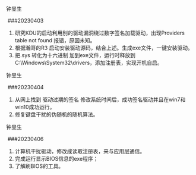 钟昱生

 ###20230403

1. 研究KDU的启动利用别的驱动漏洞绕过数字签名加载驱动，出现Providers table not found 报错，原因未知。
2. 根据瀚哥的R3 启动安装驱动源码，结合上述。生成exe文件，一键安装驱动。
3. 把.sys 转化为十六进制 加到exe文件，运行时释放到C:\Windows\System32\drivers，添加注册表，实现开机自启。

钟昱生

 ###20230404

1. 从网上找到 驱动过期的签名 修改系统时间后，成功签名驱动并且在win7和win10成功运行。
2. 修复键盘干扰的伪随机的随机算法。

钟昱生

 ###20230406

1. 计算机干扰驱动，修改成读取注册表，来与应用层通信。
2. 完成运行显示BIOS信息的exe程序；
3. 了解刷BIOS的工具。